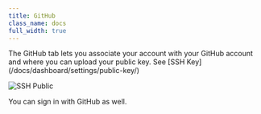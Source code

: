 ```yaml
---
title: GitHub
class_name: docs
full_width: true
---
```


The GitHub tab lets you associate your account with your GitHub account and where you can upload your public key. See [SSH Key]
(/docs/dashboard/settings/public-key/)

![SSH Public](/img/docs/prefs-account-gh1.png)

You can sign in with GitHub as well.



